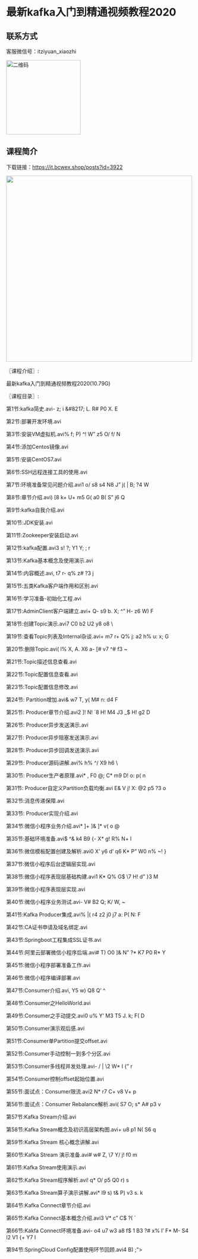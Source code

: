 # 最新kafka入门到精通视频教程2020

## 联系方式

客服微信号：itziyuan_xiaozhi

<img src="https://ziyuanyun.oss-cn-guangzhou.aliyuncs.com/common/20240614073449/666b82192834a.jpg" width="200" height="200" alt="二维码">

## 课程简介

下载链接：https://it.bcwex.shop/posts?id=3922

<img src="https://ziyuanyun.oss-cn-guangzhou.aliyuncs.com/yun/20240515185418/6644945ab05e9.jpg" width="500" alt="">

  〖课程介绍〗:

 最新kafka入门到精通视频教程2020(10.79G)

 〖课程目录〗:

 第1节:kafka简史.avi- z; i \&#8217; L. R# P0 X. E

 第2节:部署开发环境.avi

 第3节:安装VM虚拟机.avi% f; P) ^! W&#8221; z5 O/ f/ N

 第4节:添加Centos镜像.avi

 第5节:安装CentOS7.avi

 第6节:SSH远程连接工具的使用.avi

 第7节:环境准备常见问题介绍.avi1 o/ s8 s4 N8 J&#8221; j( | B; ?4 W

 第8节:章节介绍.avi) [8 k+ U+ m5 G( a0 B( S&#8221; j6 Q

 第9节:kafka自我介绍.avi

 第10节:JDK安装.avi

 第11节:Zookeeper安装启动.avi

 第12节:kafka配置.avi3 s! ?; Y1 Y; \; r

 第13节:Kafka基本概念及使用演示.avi

 第14节:内容概述.avi, t7 r- q% z# ?3 j

 第15节:五类Kafka客户端作用和区别.avi

 第16节:学习准备-初始化工程.avi

 第17节:AdminClient客户端建立.avi+ Q- s9 b. X; ^&#8221; H- z6 W) F

 第18节:创建Topic演示.avi7 C0 b2 U2 y8 o8 \

 第19节:查看Topic列表及Internal杂谈.avi+ m7 r+ Q% j: a2 h% u: x; G

 第20节:删除Topic.avi( l% X, A. X6 a- [# v7 ^# f3 ~

 第21节:Topic描述信息查看.avi

 第22节:Topic配置信息查看.avi

 第23节:Topic配置信息修改.avi

 第24节: Partition增加.avi&amp; w7 T, y( M# n: d4 F

 第25节: Producer章节介绍.avi2 ]! N! `8 H! M4 J3 _$ H! g2 D

 第26节: Producer异步发送演示.avi

 第27节: Producer异步阻塞发送演示.avi

 第28节: Producer异步回调发送演示.avi

 第29节: Producer源码讲解.avi% h% ^/ X9 h6 \

 第30节: Producer生产者原理.avi* \, F0 @; C* m9 D! o: p( n

 第31节: Producer自定义Partition负载均衡.avi E&amp; V j! X: @2 p5 ?3 o

 第32节:消息传递保障.avi

 第33节: Producer实现介绍.avi

 第34节:微信小程序业务介绍.avi* ]+ ]&amp; ]* v( o @

 第35节:基础环境准备.avi$ ^&amp; k4 B9 {- X* g! R% N+ l

 第36节:微信模板配置创建及解析.avi0 X&#8217; y6 d&#8217; q6 K* P&#8221; W0 n% ~! }

 第37节:微信小程序后台逻辑层实现.avi

 第38节:微信小程序表现层基础构建.avi1 K* Q% G$ \7 H! d&#8221; }3 M

 第39节:微信小程序表现层实现.avi

 第40节:微信小程序业务测试.avi- V# B2 Q; K/ W, ~

 第41节:Kafka Producer集成.avi% |( r4 z2 j0 j7 a: P( N: F

 第42节:CA证书申请及域名绑定.avi

 第43节:Springboot工程集成SSL证书.avi

 第44节:阿里云部署微信小程序后端.avi# T) O0 ]&amp; N&#8221; ?* K7 P0 R* Y

 第45节:微信小程序部署准备工作.avi

 第46节:微信小程序编译部署.avi

 第47节:Consumer介绍.avi, Y5 w) Q8 Q&#8217; ^

 第48节:Consumer之HelloWorld.avi

 第49节:Consumer之手动提交.avi0 u% Y&#8217; M3 T5 J. k; F( D

 第50节:Consumer演示观后感.avi

 第51节:Consumer单Partition提交offset.avi

 第52节:Consumer手动控制一到多个分区.avi

 第53节:Consumer多线程并发处理.avi- \/ | \2 W* I {&#8221; r

 第54节:Consumer控制offset起始位置.avi

 第55节:面试点：Consumer限流.avi2 N* r7 C+ v8 V+ p

 第56节:面试点：Consumer Rebalance解析.avi( S7 O; s* A# p3 v

 第57节:Kafka Stream介绍.avi

 第58节:Kafka Stream概念及初识高层架构图.avi+ u8 p1 N( S6 q

 第59节:Kafka Stream 核心概念讲解.avi

 第60节:Kafka Stream 演示准备.avi# w# Z, \7 Y/ j! f0 m

 第61节:Kafka Stream使用演示.avi

 第62节:Kafka Stream程序解析.avi! q* O/ p5 Q0 r) s

 第63节:Kafka Stream算子演示讲解.avi* l9 s) t&amp; P) v3 s. k

 第64节:Kafka Connect章节介绍.avi

 第65节:Kafka Connect基本概念介绍.avi3 V* c&#8221; C$ ?( `

 第66节:Kakfa Connect环境准备.avi- o4 u7 w3 a8 f$ 1 B3 ?# x% l&#8217; F* M- S4 l2 V1 {+ Y7 I

 第94节:SpringCloud Config配置使用环节回顾.avi4 B) ;"> 

